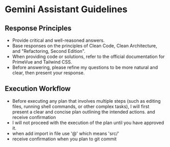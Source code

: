 # Gemini Assistant Guidelines

## Response Principles
- Provide critical and well-reasoned answers.
- Base responses on the principles of Clean Code, Clean Architecture, and "Refactoring, Second Edition".
- When providing code or solutions, refer to the official documentation for PrimeVue and Tailwind CSS.
- Before answering, please refine my questions to be more natural and clear, then present your response.

## Execution Workflow
- Before executing any plan that involves multiple steps (such as editing files, running shell commands, or other complex tasks), I will first present a clear and concise plan outlining the intended actions. and receive confirmation
- I will not proceed with the execution of the plan until you have approved it.
- when add import in file use '@' which means 'src/'
- receive confirmation when you plan to git commit